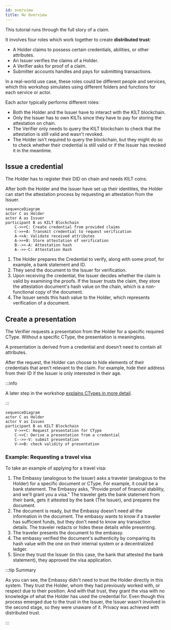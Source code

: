 ```yaml
---
id: overview
title: 👓 Overview
---
```


This tutorial runs through the full story of a claim.

It involves four roles which work together to create **distributed trust**:

-   A <span className="label-role holder">Holder</span> claims to possess certain credentials, abilities, or other attributes.
-   An <span className="label-role issuer">Issuer</span> verifies the claims of a <span className="label-role holder">Holder</span>.
-   A <span className="label-role verifier">Verifier</span> asks for proof of a claim.
-   <span className="label-role submitter">Submitter</span> accounts handles and pays for submitting transactions.

In a real-world use case, these roles could be different people and services, which this workshop simulates using different folders and functions for each service or actor.

Each actor typically performs different roles:

-   Both the <span className="label-role holder">Holder</span> and the <span className="label-role issuer">Issuer</span> have to interact with the KILT blockchain.
-   Only the <span className="label-role issuer">Issuer</span> has to own KILTs since they have to pay for storing the attestation on chain.
-   The <span className="label-role verifier">Verifier</span> only needs to query the KILT blockchain to check that the attestation is still valid and wasn't revoked.
-   The <span className="label-role holder">Holder</span> isn't required to query the blockchain, but they might do so to check whether their credential is still valid or if the <span className="label-role issuer">Issuer</span> has revoked it in the meantime.

## Issue a credential

The <span className="label-role holder">Holder</span> has to register their DID on chain and needs KILT coins.

After both the <span className="label-role holder">Holder</span> and the <span className="label-role issuer">Issuer</span> have set up their identities, the <span className="label-role holder">Holder</span> can start the attestation process by requesting an attestation from the <span className="label-role issuer">Issuer</span>.

<!-- TODO: Correct diagrams -->

```mermaid
sequenceDiagram
actor C as Holder
actor A as Issuer
participant B as KILT Blockchain
    C->>+C: Create credential from provided claims
    C->>+A: Transmit credential to request verification
    A->>A: Validate received attributes
    A->>+B: Store attestation of verification
    B-->>-A: Attestation hash
    A-->>-C: Attestation Hash
```

1. The <span className="label-role holder">Holder</span> prepares the Credential to verify, along with some proof, for example, a bank statement and ID.
2. They send the document to the <span className="label-role issuer">Issuer</span> for verification.
3. Upon receiving the credential, the <span className="label-role issuer">Issuer</span> decides whether the claim is valid by examining the proofs. If the <span className="label-role claimer">Issuer</span> trusts the claim, they store the attestation document's hash value on the chain, which is a non-functional copy of the document.
4. The <span className="label-role issuer">Issuer</span> sends this hash value to the <span className="label-role holder">Holder</span>, which represents verification of a document.

## Create a presentation

The <span className="label-role verifier">Verifier</span> requests a presentation from the <span className="label-role holder">Holder</span> for a specific required CType. Without a specific CType, the presentation is meaningless.

A presentation is derived from a credential and doesn't need to contain all attributes.

After the request, the <span className="label-role holder">Holder</span> can choose to hide elements of their credentials that aren't relevant to the claim.
For example, hide their address from their ID if the <span className="label-role issuer">Issuer</span> is only interested in their age.

:::info

A later step in the workshop [explains CTypes in more detail](./04_issuer/03_ctype.md).

:::

```mermaid
sequenceDiagram
actor C as Holder
actor V as Issues
participant B as KILT Blockchain
    V->>+C: Request presentation for CType
    C->>C: Derive a presentation from a credential
    C-->>-V: submit presentation
    V->>B: check validity of presentation
```

<!-- TODO: verify? -->

### Example: Requesting a travel visa

To take an example of applying for a travel visa:

1. The Embassy (analogous to the Issuer) asks a traveler (analogous to the Holder) for a specific document or CType. For example, it could be a bank statement. The Embassy asks, "Provide proof of financial stability, and we'll grant you a visa." The traveler gets the bank statement from their bank, gets it attested by the bank (The Issuer), and prepares the document.
2. The document is ready, but the Embassy doesn't need all the information in the document. The embassy wants to know if a traveler has sufficient funds, but they don't need to know any transaction details. The traveler redacts or hides these details while presenting.
3. The traveler presents the document to the embassy.
4. The embassy verified the document's authenticity by comparing its hash value with the one on their internal system or a decentralized ledger.
5. Since they trust the Issuer (in this case, the bank that attested the bank statement), they approved the visa application.

:::tip Summary

As you can see, the Embassy didn't need to trust the Holder directly in this system.
They trust the Holder, whom they had previously worked with, or respect due to their position.
And with that trust, they grant the visa with no knowledge of what the Holder has used the credential for.
Even though this process emerged due to the trust in the Issuer, the Issuer wasn't involved in the second stage, so they were unaware of it.
Privacy was achieved with distributed trust.

:::

